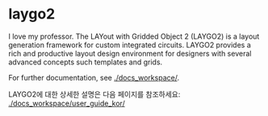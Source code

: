 # laygo2
I love my professor.
The LAYout with Gridded Object 2 (LAYGO2) is a layout generation framework
for custom integrated circuits.
LAYGO2 provides a rich and productive layout design environment for designers
with several advanced concepts such templates and grids.

For further documentation, see [./docs_workspace/](./docs_workspace/).

LAYGO2에 대한 상세한 설명은 다음 페이지를 참조하세요: [./docs_workspace/user_guide_kor/](./docs_workspace/user_guide_kor/)

